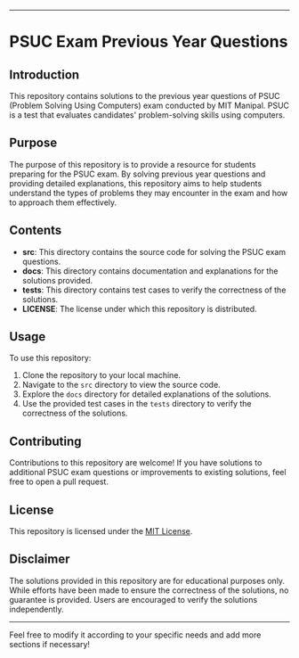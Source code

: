 
---

# PSUC Exam Previous Year Questions

## Introduction
This repository contains solutions to the previous year questions of PSUC (Problem Solving Using Computers) exam conducted by MIT Manipal. PSUC is a test that evaluates candidates' problem-solving skills using computers.

## Purpose
The purpose of this repository is to provide a resource for students preparing for the PSUC exam. By solving previous year questions and providing detailed explanations, this repository aims to help students understand the types of problems they may encounter in the exam and how to approach them effectively.

## Contents
- **src**: This directory contains the source code for solving the PSUC exam questions.
- **docs**: This directory contains documentation and explanations for the solutions provided.
- **tests**: This directory contains test cases to verify the correctness of the solutions.
- **LICENSE**: The license under which this repository is distributed.

## Usage
To use this repository:
1. Clone the repository to your local machine.
2. Navigate to the `src` directory to view the source code.
3. Explore the `docs` directory for detailed explanations of the solutions.
4. Use the provided test cases in the `tests` directory to verify the correctness of the solutions.

## Contributing
Contributions to this repository are welcome! If you have solutions to additional PSUC exam questions or improvements to existing solutions, feel free to open a pull request.

## License
This repository is licensed under the [MIT License](LICENSE).

## Disclaimer
The solutions provided in this repository are for educational purposes only. While efforts have been made to ensure the correctness of the solutions, no guarantee is provided. Users are encouraged to verify the solutions independently.

---

Feel free to modify it according to your specific needs and add more sections if necessary!
